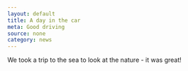 ```yaml
---
layout: default
title: A day in the car
meta: Good driving 
source: none
category: news
---
```



We took a trip to the sea to look at the nature - it was great!
